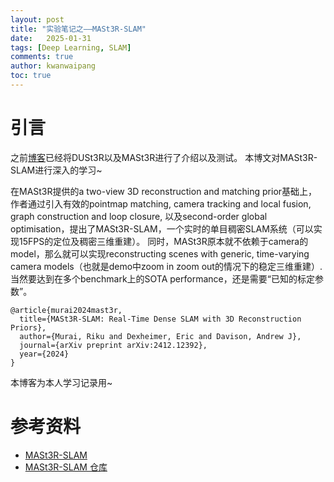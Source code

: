 ```yaml
---
layout: post
title: "实验笔记之——MASt3R-SLAM"
date:   2025-01-31
tags: [Deep Learning, SLAM]
comments: true
author: kwanwaipang
toc: true
---
```



<!-- * 目录
{:toc} -->


# 引言
之前[博客](https://kwanwaipang.github.io/File/Blogs/Poster/MASt3R-SLAM.html)已经将DUSt3R以及MASt3R进行了介绍以及测试。
本博文对MASt3R-SLAM进行深入的学习~

在MASt3R提供的a two-view 3D reconstruction and matching prior基础上，作者通过引入有效的pointmap matching, camera tracking and local fusion, graph construction and loop closure, 以及second-order global optimisation，提出了MASt3R-SLAM，一个实时的单目稠密SLAM系统（可以实现15FPS的定位及稠密三维重建）。 同时，MASt3R原本就不依赖于camera的model，那么就可以实现reconstructing scenes with generic, time-varying camera models（也就是demo中zoom in zoom out的情况下的稳定三维重建）.当然要达到在多个benchmark上的SOTA performance，还是需要“已知的标定参数”。

~~~
@article{murai2024mast3r,
  title={MASt3R-SLAM: Real-Time Dense SLAM with 3D Reconstruction Priors},
  author={Murai, Riku and Dexheimer, Eric and Davison, Andrew J},
  journal={arXiv preprint arXiv:2412.12392},
  year={2024}
}
~~~

本博客为本人学习记录用~







# 参考资料
* [MASt3R-SLAM](https://arxiv.org/pdf/2412.12392)
* [MASt3R-SLAM 仓库](https://edexheim.github.io/mast3r-slam/)